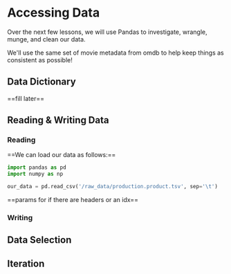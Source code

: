 # Accessing Data

Over the next few lessons, we will use Pandas to investigate, wrangle, munge, and clean our data.

We'll use the same set of movie metadata from omdb to help keep things as consistent as possible!

## Data Dictionary

==fill later==

## Reading & Writing Data

### Reading

==We can load our data as follows:==

```python
import pandas as pd
import numpy as np

our_data = pd.read_csv('/raw_data/production.product.tsv', sep='\t')

```

==params for if there are headers or an idx==

### Writing


## Data Selection



## Iteration